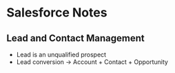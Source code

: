 # Salesforce Notes

## Lead and Contact Management
- Lead is an unqualified prospect
- Lead conversion → Account + Contact + Opportunity

